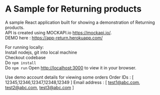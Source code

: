 # A Sample for Returning products

A sample React application built for showing a demonstration of Returning products. \
API is created using MOCKAPI.io https://mockapi.io/. \
DEMO here : https://app-return.herokuapp.com/

For running locally: \
Install nodejs, git into local machine \
Checkout codebase \
Do `npm install` \
Do `npm run`
Open [http://localhost:3000](http://localhost:3000) to view it in your browser.

Use demo account details for viewing some orders
Order IDs : [ 12345,12346,12347,12348,12349 ]
Email address : [ test1@abc.com, test2@abc.com, test3@abc.com ]

